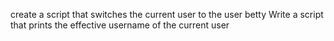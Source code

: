 create a script that switches the current user to the user betty
Write a script that prints the effective username of the current user

